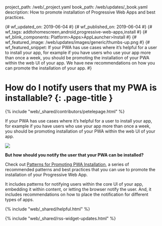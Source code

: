project_path: /web/_project.yaml
book_path: /web/updates/_book.yaml
description: How to promote installation of Progressive Web Apps and best practices.

{# wf_updated_on: 2019-06-04 #}
{# wf_published_on: 2019-06-04 #}
{# wf_tags: addtohomescreen,android,progressive-web-apps,install #}
{# wf_blink_components: Platform>Apps>AppLauncher>Install #}
{# wf_featured_image: /web/updates/images/generic/thumbs-up.png #}
{# wf_featured_snippet: If your PWA has use cases where it’s helpful for a user to install your app, for example if you have users who use your app more than once a week, you should be promoting the installation of your PWA within the web UI of your app. We have new recommendations on how you can promote the installation of your app. #}

# How do I notify users that my PWA is installable? {: .page-title }

{% include "web/_shared/contributors/petelepage.html" %}

<div class="clearfix"></div>

If your PWA has use cases where it’s helpful for a user to install your app,
for example if you have users who use your app more than once a week, you
should be promoting installation of your PWA within the web UI of your app.

<img class="attempt-right"
     src="/web/fundamentals/app-install-banners/images/install-promo/in-feed.png">

**But how should you notify the user that your PWA can be installed?**

Check out [Patterns for Promoting PWA Installation][patterns-mobile], a series
of recommended patterns and best practices that you can use to promote the
installation of your Progressive Web App.

It includes patterns for notifying users within the core UI of your app,
embedding it within content, or letting the browser notify the user. And,
it includes recommendations on how to place the notification for different
types of apps.

[patterns-mobile]: /web/fundamentals/app-install-banners/promoting-install-mobile

<div class="clearfix"></div>

{% include "web/_shared/helpful.html" %}

{% include "web/_shared/rss-widget-updates.html" %}
